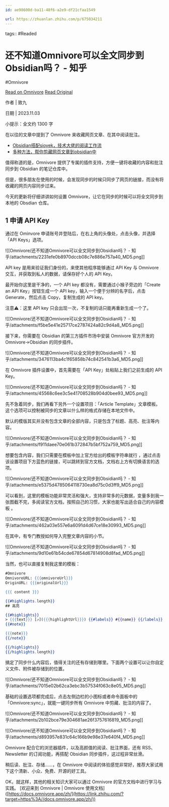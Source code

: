 ```yaml
---
id: ae98600d-ba11-48f6-a2e9-df21cfaa1549

url: https://zhuanlan.zhihu.com/p/675034211
---
```



tags::  #Readed 

# 还不知道Omnivore可以全文同步到Obsidian吗？ - 知乎
#Omnivore

[Read on Omnivore](https://omnivore.app/me/omnivore-obsidian-18f3f125cf1)
[Read Original](https://zhuanlan.zhihu.com/p/675034211)

作者 | 致九

日期 | 2023.11.03

小提示：全文约 1300 字

在以往的文章中提到了 Omnivore 来收藏网页文章、在其中阅读批注。

* [Obsidian搭配sioyek，技术大佬的阅读工作流](https://link.zhihu.com/?target=http%3A//mp.weixin.qq.com/s%3F%5F%5Fbiz%3DMzkzMDAwMTA4MA%3D%3D%26mid%3D2247484436%26idx%3D1%26sn%3Dce156d35f564659e6b12dcaeb033549e%26chksm%3Dc201bdc3f57634d5e4b8c73f572f3d74d08ac9c7b14f4f79dee60feeef27fbfe1b5cbce75eb9%26scene%3D21%23wechat%5Fredirect)
* [多种方法，帮你剪藏网页文章到obsidian中](https://link.zhihu.com/?target=http%3A//mp.weixin.qq.com/s%3F%5F%5Fbiz%3DMzkzMDAwMTA4MA%3D%3D%26mid%3D2247484401%26idx%3D1%26sn%3Ddf5e301d94ac8c7341a390f18bcbb478%26chksm%3Dc201ba26f576333085ce9ecf80728d15b15db356c9f627b684b6ba967d20b97ac112d2bee994%26scene%3D21%23wechat%5Fredirect)

值得称道的是，Omnivore 提供了专属的插件支持，方便一键将收藏的内容和批注同步到 Obsidian 的笔记仓库中。

但是，很多朋友在使用的时候，会发现同步的时候只同步了网页的链接，而没有将收藏的网页内容同步过来。

今天的更新将仔细讲讲如何设置 Omnivore，让它在同步的时候可以将全文同步到本地的 Obsdian 仓库。

## 1 申请 API Key

通过在 Ominvore 申请账号并登陆后，在右上角的头像处，点击头像，并选择「API Keys」选项。

![[Omnivore/还不知道Omnivore可以全文同步到Obsidian吗？ - 知乎/attachments/2231efe0b8970dccb08c7e886e757a40_MD5.png]]

API key 是用来验证我们身份的，来使其他程序能够通过 API Key 与 Omnivore 交互，并获取到私人的数据，请保存好个人的 API Key。

最开始你这里是干净的，一个 API key 都没有，需要通过小猴子旁边的「Create an API Key」按钮生成一个 API key，输入一个便于分辨的名字后，点击 Generate，然后点击 Copy，复制生成的 API key。

注意⚠️：这里 API key 只会出现一次，不复制的话只能再重新生成一个了。

![[Omnivore/还不知道Omnivore可以全文同步到Obsidian吗？ - 知乎/attachments/f5be5e41e25717ce2787424a82c9d4a8_MD5.png]]

接下来，你需要在 Obsidian 的第三方插件市场中安装 Omnivore 官方开发的 Omnivore->Obsidian 的同步插件。 

![[Omnivore/还不知道Omnivore可以全文同步到Obsidian吗？ - 知乎/attachments/3476113ba4c1f65858b74c842541b3a6_MD5.png]]

在 Omnivore 插件设置中，首先需要在「API Key」处粘贴上我们之前生成的 API Key。 

![[Omnivore/还不知道Omnivore可以全文同步到Obsidian吗？ - 知乎/attachments/45568c6ee3c5e41708528b904d0bee93_MD5.png]]

先不急着同步，我们再看下另外一个设置项目：「Article Template」文章模板。这个选项可以控制被同步的文章以什么样的格式存储在本地文件中。

默认的模版其实并没有包含文章的全部内容，只是包含了标题、高亮、批注等内容。 

![[Omnivore/还不知道Omnivore可以全文同步到Obsidian吗？ - 知乎/attachments/f911daee70e061b372847b5bf752a759_MD5.png]]

想要包含内容，我们只需要在模板中加上官方给出的模板字符串就行 ，通过点击该设置项目下方蓝色的链接，可以跳转到官方文档，文档右上方有切换语言的选项。

![[Omnivore/还不知道Omnivore可以全文同步到Obsidian吗？ - 知乎/attachments/e5375d4785064118730ea8d75c0d3ff9_MD5.png]]

可以看到，这里的模板功能非常灵活和强大，支持非常多的元数据，变量多到我一张图截不完，多阅读官方文档，按照自己的习惯，大家也能写出适合自己的内容模板 。 

![[Omnivore/还不知道Omnivore可以全文同步到Obsidian吗？ - 知乎/attachments/462a03e557e6a6091d4d67ce18e30993_MD5.png]]

在其中，有专门教授如何导入完整文章内容的小节。 

![[Omnivore/还不知道Omnivore可以全文同步到Obsidian吗？ - 知乎/attachments/9d10e61b54cde67854d67814908d8fad_MD5.png]]

当然，也可以直接复制我这里的模板：

```handlebars
#Omnivore
OmnivoreURL: {{{omnivoreUrl}}}
OriginURL: {{{originalUrl}}}

{{{ content }}}

{{#highlights.length}}
## 高亮

{{#highlights}}
> {{{text}}} [⤴️]({{{highlightUrl}}}) {{#labels}} #{{name}} {{/labels}} ^{{{highlightID}}}
{{#note}}

{{{note}}}
{{/note}}

{{/highlights}}
{{/highlights.length}}
```

搞定了同步什么内容后，值得关注的还有存储到哪里。下面两个设置可以让你自定义文件、附件被存储到的位置。 

![[Omnivore/还不知道Omnivore可以全文同步到Obsidian吗？ - 知乎/attachments/7015e02b62ca3ebc3b57534f063c8e05_MD5.png]]

基础的设置选项都完成后，点击左侧边栏的小图标或者命令面板中的 「Omnivore:sync」，就能一键同步所有 Omnivore 中剪藏、批注的内容了。

![[Omnivore/还不知道Omnivore可以全文同步到Obsidian吗？ - 知乎/attachments/2b102bce79e304681ae26f3757616819_MD5.png]]

![[Omnivore/还不知道Omnivore可以全文同步到Obsidian吗？ - 知乎/attachments/d893957e831c64c166b9e98e37e640f4_MD5.png]]

Omnivore 配合它的浏览器插件，以及高颜值的阅读、批注界面，还有 RSS、Newsletter 的订阅功能，再搭配 Obsidian 同步插件，这过程非常丝滑。

稍后读、批注、存储……，在 Omnivore 中阅读的体验感觉非常好，推荐大家试用下这个清新、小众、免费、开源的好工具。

OK，就这样，其他的相关知识大家可以通过 Omnivore 的官方文档中进行学习与实践。 \[欢迎来到 Omnivore | Omnivore 使用文档\]([https://docs.omnivore.app/zh/](https://link.zhihu.com/?target=https%3A//docs.omnivore.app/zh/)) 

